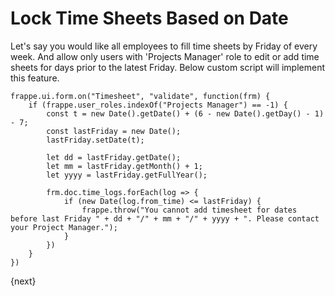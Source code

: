 <!-- add-breadcrumbs -->
# Lock Time Sheets Based on Date

Let's say you would like all employees to fill time sheets by Friday of every week. And allow only users with 'Projects Manager' role to edit or add time sheets for days prior to the latest Friday. Below custom script will implement this feature.

    frappe.ui.form.on("Timesheet", "validate", function(frm) {
        if (frappe.user_roles.indexOf("Projects Manager") == -1) {
            const t = new Date().getDate() + (6 - new Date().getDay() - 1) - 7;
            const lastFriday = new Date();
            lastFriday.setDate(t);

            let dd = lastFriday.getDate();
            let mm = lastFriday.getMonth() + 1;
            let yyyy = lastFriday.getFullYear();

            frm.doc.time_logs.forEach(log => {
                if (new Date(log.from_time) <= lastFriday) {
                    frappe.throw("You cannot add timesheet for dates before last Friday " + dd + "/" + mm + "/" + yyyy + ". Please contact your Project Manager.");
                }
            })
        }
    })

{next}
